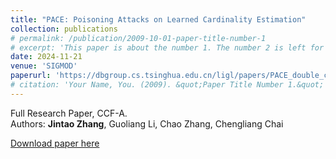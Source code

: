 ```yaml
---
title: "PACE: Poisoning Attacks on Learned Cardinality Estimation"
collection: publications
# permalink: /publication/2009-10-01-paper-title-number-1
# excerpt: 'This paper is about the number 1. The number 2 is left for future work.'
date: 2024-11-21
venue: 'SIGMOD'
paperurl: 'https://dbgroup.cs.tsinghua.edu.cn/ligl/papers/PACE_double_column.pdf'
# citation: 'Your Name, You. (2009). &quot;Paper Title Number 1.&quot; <i>Journal 1</i>. 1(1).'
---
```

<!-- This paper is about the number 1. The number 2 is left for future work. -->
Full Research Paper, CCF-A.  
Authors: **Jintao Zhang**, Guoliang Li, Chao Zhang, Chengliang Chai

[Download paper here](https://dbgroup.cs.tsinghua.edu.cn/ligl/papers/PACE_double_column.pdf)

<!-- Recommended citation: Your Name, You. (2009). "Paper Title Number 1." <i>Journal 1</i>. 1(1). -->